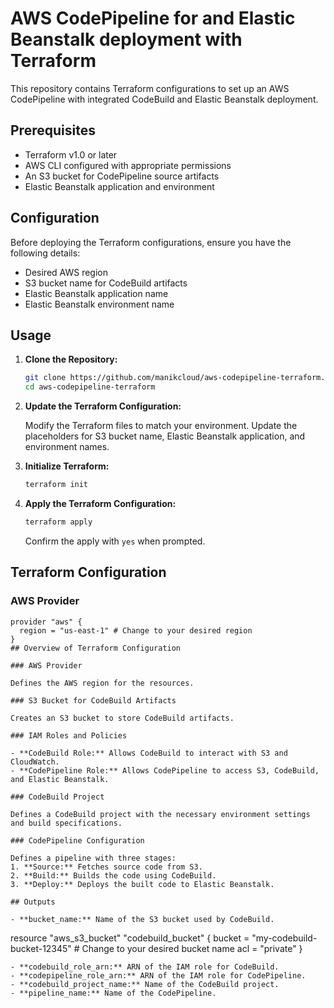 # AWS CodePipeline for and Elastic Beanstalk deployment with Terraform

This repository contains Terraform configurations to set up an AWS CodePipeline with integrated CodeBuild and Elastic Beanstalk deployment.

## Prerequisites

- Terraform v1.0 or later
- AWS CLI configured with appropriate permissions
- An S3 bucket for CodePipeline source artifacts
- Elastic Beanstalk application and environment

## Configuration

Before deploying the Terraform configurations, ensure you have the following details:

- Desired AWS region
- S3 bucket name for CodeBuild artifacts
- Elastic Beanstalk application name
- Elastic Beanstalk environment name

## Usage

1. **Clone the Repository:**

    ```sh
    git clone https://github.com/manikcloud/aws-codepipeline-terraform.git
    cd aws-codepipeline-terraform
    ```

2. **Update the Terraform Configuration:**

    Modify the Terraform files to match your environment. Update the placeholders for S3 bucket name, Elastic Beanstalk application, and environment names.

3. **Initialize Terraform:**

    ```sh
    terraform init
    ```

4. **Apply the Terraform Configuration:**

    ```sh
    terraform apply
    ```

    Confirm the apply with `yes` when prompted.

## Terraform Configuration

### AWS Provider

```hcl
provider "aws" {
  region = "us-east-1" # Change to your desired region
}
## Overview of Terraform Configuration

### AWS Provider

Defines the AWS region for the resources.

### S3 Bucket for CodeBuild Artifacts

Creates an S3 bucket to store CodeBuild artifacts.

### IAM Roles and Policies

- **CodeBuild Role:** Allows CodeBuild to interact with S3 and CloudWatch.
- **CodePipeline Role:** Allows CodePipeline to access S3, CodeBuild, and Elastic Beanstalk.

### CodeBuild Project

Defines a CodeBuild project with the necessary environment settings and build specifications.

### CodePipeline Configuration

Defines a pipeline with three stages:
1. **Source:** Fetches source code from S3.
2. **Build:** Builds the code using CodeBuild.
3. **Deploy:** Deploys the built code to Elastic Beanstalk.

## Outputs

- **bucket_name:** Name of the S3 bucket used by CodeBuild.

```
resource "aws_s3_bucket" "codebuild_bucket" {
  bucket = "my-codebuild-bucket-12345" # Change to your desired bucket name
  acl    = "private"
}

```
- **codebuild_role_arn:** ARN of the IAM role for CodeBuild.
- **codepipeline_role_arn:** ARN of the IAM role for CodePipeline.
- **codebuild_project_name:** Name of the CodeBuild project.
- **pipeline_name:** Name of the CodePipeline.






